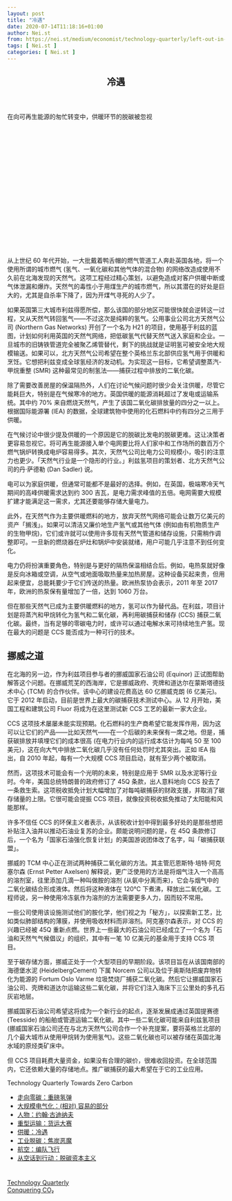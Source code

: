 ```yaml
---
layout: post
title: "冷遇"
date: 2020-07-14T11:18:16+01:00
author: Nei.st
from: https://nei.st/medium/economist/technology-quarterly/left-out-in-the-cold
tags: [ Nei.st ]
categories: [ Nei.st ]
---
```


<article class="post-4656 post type-post status-publish format-standard hentry category-technology-quarterly tag-conquering-co" id="post-4656">
 <header class="page-header medium Archives">
  <div class="page-header__image">
  </div>
  <div class="page-header__content">
   <h1 class="page-title text-align-center">
    冷遇
   </h1>
  </div>
 </header>
 <div class="entry-content aesop-entry-content" id="post-4656-content">
  <link as="font" crossorigin="anonymous" href="//cdn.jsdelivr.net/gh/0nd1jyU39XQ/_/glyph/font-face/0uIzqoZjSuJfvSBnvgXTcApMtcVhMcpr.woff" rel="preload" type="font/woff"/>
  <link as="font" crossorigin="anonymous" href="//cdn.jsdelivr.net/gh/0nd1jyU39XQ/_/glyph/font-face/1sTnSLZWDKucPX6SAk.woff" rel="preload" type="font/woff"/>
  <p class="blog-post__description">
   在向可再生能源的匆忙转变中，供暖环节的脱碳被忽视
  </p>
  <span id="more-4656">
  </span>
  <div class="navigation__primary-inner">
   <a class="economist__link-logo" href="//nei.st/medium/economist">
   </a>
  </div>
  <div class="container img component-image">
   <div class="aspectRatioPlaceholder" style="padding-bottom:56.25%;height: 0;">
    <div class="progressiveMedia" data-height="720" data-width="1280">
     <img alt="" class="progressiveMedia-image" data-src="https://cdn.jsdelivr.net/gh/0nd1jyU39XQ/_/img/1/e52bf525ly1g6r84qzanpj20zk0k0dod.jpg" src="https://cdn.jsdelivr.net/gh/0nd1jyU39XQ/_/img/1/e52bf525ly1g6r84qzanpj20zk0k0dod.jpg"/>
    </div>
   </div>
  </div>
  <p>
   从上世纪 60 年代开始，一大批戴着鸭舌帽的燃气管道工人奔赴英国各地，将一个使用所谓的城市燃气 (氢气、一氧化碳和其他气体的混合物) 的网络改造成使用不久前在北海发现的天然气。这项工程经过精心策划，以避免造成对客户供暖中断或气体泄漏和爆炸。天然气的毒性小于用煤生产的城市燃气，所以其潜在的好处是巨大的，尤其是自杀率下降了，因为开煤气寻死的人少了。
  </p>
  <p>
  </p>
  <p>
   如果英国第三大城市利兹得愿所偿，那么该国的部分地区可能很快就会逆转这一过程，又从天然气转回氢气——不过这次是纯粹的氢气。公用事业公司北方天然气公司 (Northern Gas Networks) 开创了一个名为 H21 的项目，使用基于利兹的蓝图，计划如何利用英国的天然气网络，把低碳氢气代替天然气送入家庭和企业。一旦城市的旧铸铁管道完全被聚乙烯管替代，剩下的挑战就是证明氢可被安全地大规模输送。如果可以，北方天然气公司希望在整个英格兰东北部供应氢气用于供暖和烹饪。它想把利兹变成全球氢经济的发动机。为实现这一目标，它希望调整蒸汽-甲烷重整 (SMR) 这种最常见的制氢法——捕获过程中排放的二氧化碳。
  </p>
  <p>
   除了需要改善房屋的保温隔热外，人们在讨论气候问题时很少会关注供暖，尽管它能耗巨大，特别是在气候寒冷的地方。英国供暖的能源消耗超过了发电或运输系统。其中约 70% 来自燃烧天然气，产生了该国二氧化碳排放量的四分之一以上。根据国际能源署 (IEA) 的数据，全球建筑物中使用的化石燃料中约有四分之三用于供暖。
  </p>
  <p>
   在气候讨论中很少提及供暖的一个原因是它的脱碳比发电的脱碳更难。这让决策者更容易忽视它。将可再生能源接入单个电网要比将人们家中和工作场所的数百万个燃气锅炉转换成电炉容易得多。其次，天然气公司比电力公司规模小，吸引的注意力也更少。「天然气行业是一个隐形的行业。」利兹氢项目的策划者、北方天然气公司的丹·萨德勒 (Dan Sadler) 说。
  </p>
  <div class="code-block code-block-1" style="margin: 8px 0; clear: both;">
   <div class="container ads_KbHEVhh8Rw">
    <div class="card card--blog post-sidebar">
     <div class="card-body">
      <div class="logo_ngcontent-kty-0">
      </div>
      <div class="iframe-blocker U6XAMK63Vh00WqvF2BacIQ">
       <div class="background-h60B">
       </div>
       <div class="WumZiPCS4MeMw4pxQ">
       </div>
      </div>
     </div>
     <div class="card-footer">
      <div class="card-footer-wrapper" layout="row bottom-left">
      </div>
     </div>
    </div>
   </div>
  </div>
  <p>
   电可以为家庭供暖，但通常可能都不是最好的选择。例如，在英国，极端寒冷天气期间的高峰供暖需求达到约 300 吉瓦，是电力需求峰值的五倍。电网需要大规模扩建才能满足这一需求，尤其还要能够存储大量电力。
  </p>
  <p>
   此外，在天然气作为主要供暖燃料的地方，放弃天然气网络可能会让数万亿美元的资产「搁浅」。如果可以清洁又廉价地生产氢气或其他气体 (例如由有机物质生产的生物甲烷)，它们或许就可以使用许多现有天然气管道和储存设施，只需稍作调整即可。一旦新的燃烧器在炉灶和锅炉中安装就绪，用户可能几乎注意不到任何变化。
  </p>
  <p>
   电力仍将扮演重要角色，特别是与更好的隔热保温相结合后。例如，电热泵就好像是反向冰箱或空调，从空气或地面吸取热量来加热房屋。这种设备买起来贵，但用起来便宜，总能耗要少于它们传送的热量。欧洲热泵协会表示，2011 年至 2017 年，欧洲的热泵保有量增加了一倍，达到 1060 万台。
  </p>
  <p>
   但在那些天然气已成为主要供暖燃料的地方，氢可以作为替代品。在利兹，项目计划是将蒸汽和甲烷转化为氢气和二氧化碳，再利用碳捕获和储存 (CCS) 捕获二氧化碳。最终，当有足够的零碳电力时，或许可以通过电解水来可持续地生产氢。现在最大的问题是 CCS 能否成为一种可行的技术。
  </p>
  <p>
   <h2>
    挪威之道
   </h2>
  </p>
  <p>
   在北海的另一边，作为利兹项目参与者的挪威国家石油公司 (Equinor) 正试图帮助解答这个问题。在挪威荒芜的西海岸，它是挪威政府、壳牌和道达尔在蒙斯塔德技术中心 (TCM) 的合作伙伴。该中心的建设花费高达 60 亿挪威克朗 (6 亿美元)。它于 2012 年启动，目前是世界上最大的碳捕获技术测试中心。从 12 月开始，美国工程和建筑公司 Fluor 将成为在这里测试新 CCS 工艺的最新一家大企业。
  </p>
  <div class="code-block code-block-1" style="margin: 8px 0; clear: both;">
   <div class="container ads_KbHEVhh8Rw">
    <div class="card card--blog post-sidebar">
     <div class="card-body">
      <div class="logo_ngcontent-kty-0">
      </div>
      <div class="iframe-blocker U6XAMK63Vh00WqvF2BacIQ">
       <div class="background-h60B">
       </div>
       <div class="WumZiPCS4MeMw4pxQ">
       </div>
      </div>
     </div>
     <div class="card-footer">
      <div class="card-footer-wrapper" layout="row bottom-left">
      </div>
     </div>
    </div>
   </div>
  </div>
  <p>
   CCS 这项技术屡屡未能实现预期。化石燃料的生产商希望它能发挥作用，因为这可以让它们的产品——比如天然气——在一个后碳的未来保有一席之地。但是，捕获碳排放并填埋它们的成本很高 (在电力行业内的运行成本估计为每吨 50 至 100 美元)，这在向大气中排放二氧化碳几乎没有任何处罚时尤其突出。正如 IEA 指出，自 2010 年起，每有一个大规模 CCS 项目启动，就有至少两个被取消。
  </p>
  <p>
   然而，这项技术可能会有一个光明的未来，特别是应用于 SMR 以及水泥等行业时。今年，美国总统特朗普的政府修订了 45Q 条款，出人意料地向 CCS 投去了一条救生索。这项税收抵免计划大幅增加了对每吨碳捕获的财政支援，并取消了碳存储量的上限。它很可能会提振 CCS 项目，就像投资税收抵免推动了太阳能和风能那样。
  </p>
  <p>
   许多不信任 CCS 的环保主义者表示，从该税收计划中得到最多好处的是那些想把补贴注入油井以推动石油业复苏的企业。颇能说明问题的是，在 45Q 条款修订后，一个名为「国家石油强化恢复计划」的美国游说团体改了名字，叫「碳捕获联盟」。
  </p>
  <p>
   挪威的 TCM 中心正在测试两种捕获二氧化碳的方法。其主管厄恩斯特·培特·阿克塞尔森 (Ernst Petter Axelsen) 解释说，更广泛使用的方法是将烟气注入一个高高的溶剂室，往里添加几滴一种叫做胺的溶剂 (从氨中分离而来)，它会与烟气中的二氧化碳结合形成液体。然后将这种液体在 120℃ 下煮沸，释放出二氧化碳。工程师说，另一种使用冷冻氨作为溶剂的方法需要更多人力，因而较不常用。
  </p>
  <p>
   一些公司使用该设施测试他们的胺化学，他们视之为「秘方」，以探索新工艺，比如类似肺部结构的薄膜，并使用吸收材料而非溶剂。阿克塞尔森表示，对 CCS 的兴趣已经被 45Q 重新点燃。世界上一些最大的石油公司已经成立了一个名为「石油和天然气气候倡议」的组织，其中有一笔 10 亿美元的基金用于支持 CCS 项目。
  </p>
  <p>
   至于碳存储方面，挪威正处于一个大型项目的早期阶段。该项目旨在从该国南部的海德堡水泥 (HeidelbergCement) 下属 Norcem 公司以及位于奥斯陆把废弃物转化为能源的 Fortum Oslo Varme 垃圾焚烧厂捕获二氧化碳。然后它让挪威国家石油公司、壳牌和道达尔运输这些二氧化碳，并将它们注入海床下三公里处的多孔石灰岩地层。
  </p>
  <div class="code-block code-block-1" style="margin: 8px 0; clear: both;">
   <div class="container ads_KbHEVhh8Rw">
    <div class="card card--blog post-sidebar">
     <div class="card-body">
      <div class="logo_ngcontent-kty-0">
      </div>
      <div class="iframe-blocker U6XAMK63Vh00WqvF2BacIQ">
       <div class="background-h60B">
       </div>
       <div class="WumZiPCS4MeMw4pxQ">
       </div>
      </div>
     </div>
     <div class="card-footer">
      <div class="card-footer-wrapper" layout="row bottom-left">
      </div>
     </div>
    </div>
   </div>
  </div>
  <p>
   挪威国家石油公司希望这将成为一个新行业的起点，逐渐发展成通过英国提赛德 (Teesside) 的船舶或管道运输二氧化碳。其中一些二氧化碳可能来自利兹氢项目 (挪威国家石油公司还在与北方天然气公司合作一个补充提案，要将英格兰北部的几个最大城市从使用甲烷转为使用氢气)。这些二氧化碳也可以被存储在英国北海水域的原烃类矿床中。
  </p>
  <p>
   但 CCS 项目耗费大量资金，如果没有合理的碳价，很难收回投资。在全球范围内，它还依赖大量的存储地点。推广碳捕获的最大希望在于它的工业应用。
  </p>
  <div class="js-elevateBottomRecirc u-marginTop40 u-xs-marginTop0 u-backgroundGrayLightest">
   <div class="elevate-container u-paddingBottom60 u-paddingHorizontal10 u-xs-paddingTop30">
    <div class="u-flexStretch u-paddingVertical32 u-xs-flexColumn u-xs-paddingTop0">
     <div class="u-width220 u-flex0 u-relative u-xs-hide">
      <div class="aspectRatioPlaceholder">
       <div class="progressiveMedia" data-height="3217" data-width="2446">
        <img alt="" class="progressiveMedia-image lazyload" data-src="https://cdn.jsdelivr.net/gh/0nd1jyU39XQ/_/img/1/e52bf525gy1fyuo66ruqjj21vy2hdtw0.jpg" id="zoom-default" src="https://cdn.jsdelivr.net/gh/0nd1jyU39XQ/_/img/1/e52bf525gy1fyuo66ruqjj21vy2hdtw0.jpg"/>
       </div>
      </div>
     </div>
     <div class="u-width100pct u-marginBottom20 u-xs-show elevateCoverShadow">
      <div class="aspectRatioPlaceholder">
       <div class="progressiveMedia" data-height="3217" data-width="2446">
        <img alt="" class="progressiveMedia-image lazyload" data-src="https://cdn.jsdelivr.net/gh/0nd1jyU39XQ/_/img/1/e52bf525gy1fyuo66ruqjj21vy2hdtw0.jpg" id="zoom-default" src="https://cdn.jsdelivr.net/gh/0nd1jyU39XQ/_/img/1/e52bf525gy1fyuo66ruqjj21vy2hdtw0.jpg"/>
       </div>
      </div>
     </div>
     <div class="u-flex1 u-flexColumn u-paddingVertical20 u-marginLeft40 u-borderBottomLighter u-borderBox u-minHeight280 u-xs-sizeFullWidth u-xs-paddingBottom30 u-xs-paddingTop10 u-xs-margin0 u-xs-minHeightAuto">
      <div class="blog-post__siblings-list-aside">
       <span class="blog-post__side-accent-rule">
        Technology Quarterly
       </span>
       <span class="blog-post__side-title">
        Towards Zero Carbon
       </span>
       <ul class="blog-post__siblings-list">
        <li class="blog-post__siblings-list__article">
         <a class="blog-post__siblings-list__article__link" href="https://nei.st/medium/economist/the-hydrogen-bombshell">
          <span class="blog-post__siblings-list__title">
           走向零碳：重磅氢弹
          </span>
         </a>
        </li>
        <li class="blog-post__siblings-list__article">
         <a class="blog-post__siblings-list__article__link" href="https://nei.st/medium/economist/the-relatively-easy-part">
          <span class="blog-post__siblings-list__title">
           大规模电气化：(相对) 容易的部分
          </span>
         </a>
        </li>
        <li class="blog-post__siblings-list__article">
         <a class="blog-post__siblings-list__article__link" href="https://nei.st/medium/economist/john-goodenough">
          <span class="blog-post__siblings-list__title">
           人物：约翰·古迪纳夫
          </span>
         </a>
        </li>
        <li class="blog-post__siblings-list__article">
         <a class="blog-post__siblings-list__article__link" href="https://nei.st/medium/economist/the-great-freight-race">
          <span class="blog-post__siblings-list__title">
           重型运输：货运大赛
          </span>
         </a>
        </li>
        <li class="blog-post__siblings-list__article">
         <a class="blog-post__siblings-list__article__link" href="https://nei.st/medium/economist/left-out-in-the-cold">
          <span class="blog-post__siblings-list__title">
           供暖：冷遇
          </span>
         </a>
        </li>
        <li class="blog-post__siblings-list__article">
         <a class="blog-post__siblings-list__article__link" href="https://nei.st/medium/economist/coke-fiends">
          <span class="blog-post__siblings-list__title">
           工业脱碳：焦炭恶魔
          </span>
         </a>
        </li>
        <li class="blog-post__siblings-list__article">
         <a class="blog-post__siblings-list__article__link" href="https://nei.st/medium/economist/flying-in-formation">
          <span class="blog-post__siblings-list__title">
           航空：编队飞行
          </span>
         </a>
        </li>
        <li class="blog-post__siblings-list__article">
         <a class="blog-post__siblings-list__article__link" href="https://nei.st/medium/economist/decarbonised-capitalism">
          <span class="blog-post__siblings-list__title">
           从空话到行动：脱碳资本主义
          </span>
         </a>
        </li>
       </ul>
      </div>
     </div>
    </div>
   </div>
  </div>
  <div class="container ag ah">
   <div class="fe n el">
    <a class="dt du bn bo bp bq br bs bt bu dv dw bx by dx dy" href="https://nei.st/medium/economist?source=https://www.economist.com/technology-quarterly/2018/11/29/in-the-rush-to-renewables-decarbonising-heating-has-been-overlooked">
     <div class="c ff fg ag ah fh el fi fj ce fk fl fm fn fo fp fq fr fs ft fu">
      <div class="bs em en eo ep eq fv ah fw fg ag bm eu fx q fy fz p ac">
      </div>
     </div>
    </a>
   </div>
  </div>
  <div class="code-block code-block-2" style="margin: 8px 0; clear: both;">
   <br/>
   <div class="container ads_KbHEVhh8Rw">
    <div class="card card--blog post-sidebar">
     <div class="card-body">
      <div class="logo_ngcontent-kty-0">
      </div>
      <div class="iframe-blocker U6XAMK63Vh00WqvF2BacIQ">
       <div class="background-h60B">
       </div>
       <div class="WumZiPCS4MeMw4pxQ">
       </div>
      </div>
     </div>
     <div class="card-footer">
      <div class="card-footer-wrapper" layout="row bottom-left">
      </div>
     </div>
    </div>
   </div>
  </div>
 </div>
 <footer class="entry-footer">
  <div class="categories icon-link">
   <a href="https://nei.st/category/medium/economist/technology-quarterly" rel="category tag">
    Technology Quarterly
   </a>
  </div>
  <div class="tags icon-link">
   <a href="https://nei.st/tag/conquering-co%e2%82%82" rel="tag">
    Conquering CO₂
   </a>
  </div>
 </footer>
</article>

